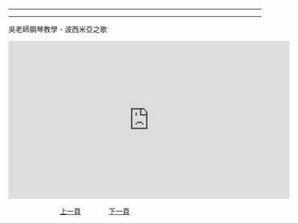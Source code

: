 ﻿---

---
吳老師鋼琴教學 - 波西米亞之歌

<iframe width="560" height="315" src="https://www.youtube.com/embed/yD_f5qf2EYU" title="波西米亞之歌" frameborder="0" allow="accelerometer; autoplay; clipboard-write; encrypted-media; gyroscope; picture-in-picture; web-share" allowfullscreen></iframe>

&nbsp;&nbsp;&nbsp;&nbsp;&nbsp;&nbsp;&nbsp;&nbsp;&nbsp;&nbsp;&nbsp;&nbsp;
&nbsp;&nbsp;&nbsp;&nbsp;&nbsp;&nbsp;&nbsp;&nbsp;&nbsp;&nbsp;&nbsp;&nbsp;
[上一頁](T-ConCon)
&nbsp;&nbsp;&nbsp;&nbsp;&nbsp;&nbsp;&nbsp;&nbsp;&nbsp;&nbsp;&nbsp;&nbsp;
[下一頁](T-Moon)





